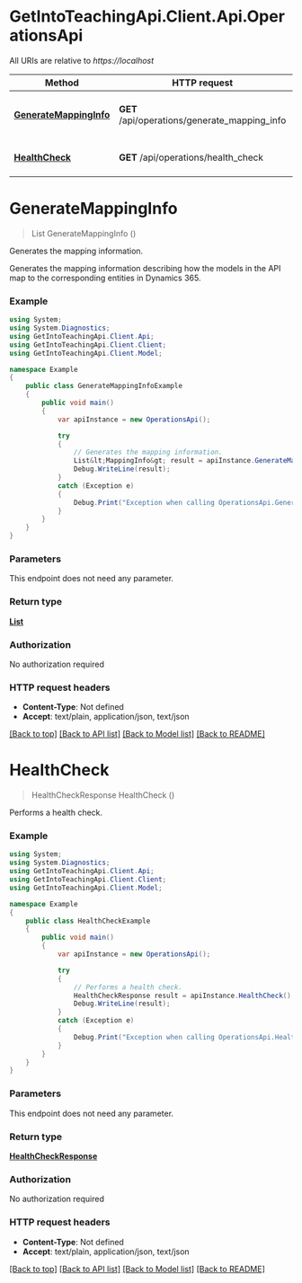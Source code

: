 # GetIntoTeachingApi.Client.Api.OperationsApi

All URIs are relative to *https://localhost*

Method | HTTP request | Description
------------- | ------------- | -------------
[**GenerateMappingInfo**](OperationsApi.md#generatemappinginfo) | **GET** /api/operations/generate_mapping_info | Generates the mapping information.
[**HealthCheck**](OperationsApi.md#healthcheck) | **GET** /api/operations/health_check | Performs a health check.


<a name="generatemappinginfo"></a>
# **GenerateMappingInfo**
> List<MappingInfo> GenerateMappingInfo ()

Generates the mapping information.

Generates the mapping information describing how the models in the API map to the corresponding entities in Dynamics 365.

### Example
```csharp
using System;
using System.Diagnostics;
using GetIntoTeachingApi.Client.Api;
using GetIntoTeachingApi.Client.Client;
using GetIntoTeachingApi.Client.Model;

namespace Example
{
    public class GenerateMappingInfoExample
    {
        public void main()
        {
            var apiInstance = new OperationsApi();

            try
            {
                // Generates the mapping information.
                List&lt;MappingInfo&gt; result = apiInstance.GenerateMappingInfo();
                Debug.WriteLine(result);
            }
            catch (Exception e)
            {
                Debug.Print("Exception when calling OperationsApi.GenerateMappingInfo: " + e.Message );
            }
        }
    }
}
```

### Parameters
This endpoint does not need any parameter.

### Return type

[**List<MappingInfo>**](MappingInfo.md)

### Authorization

No authorization required

### HTTP request headers

 - **Content-Type**: Not defined
 - **Accept**: text/plain, application/json, text/json

[[Back to top]](#) [[Back to API list]](../README.md#documentation-for-api-endpoints) [[Back to Model list]](../README.md#documentation-for-models) [[Back to README]](../README.md)

<a name="healthcheck"></a>
# **HealthCheck**
> HealthCheckResponse HealthCheck ()

Performs a health check.

### Example
```csharp
using System;
using System.Diagnostics;
using GetIntoTeachingApi.Client.Api;
using GetIntoTeachingApi.Client.Client;
using GetIntoTeachingApi.Client.Model;

namespace Example
{
    public class HealthCheckExample
    {
        public void main()
        {
            var apiInstance = new OperationsApi();

            try
            {
                // Performs a health check.
                HealthCheckResponse result = apiInstance.HealthCheck();
                Debug.WriteLine(result);
            }
            catch (Exception e)
            {
                Debug.Print("Exception when calling OperationsApi.HealthCheck: " + e.Message );
            }
        }
    }
}
```

### Parameters
This endpoint does not need any parameter.

### Return type

[**HealthCheckResponse**](HealthCheckResponse.md)

### Authorization

No authorization required

### HTTP request headers

 - **Content-Type**: Not defined
 - **Accept**: text/plain, application/json, text/json

[[Back to top]](#) [[Back to API list]](../README.md#documentation-for-api-endpoints) [[Back to Model list]](../README.md#documentation-for-models) [[Back to README]](../README.md)

